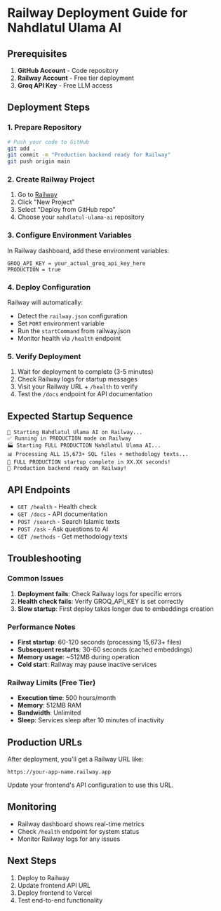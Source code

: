 # Railway Deployment Guide for Nahdlatul Ulama AI

## Prerequisites
1. **GitHub Account** - Code repository
2. **Railway Account** - Free tier deployment
3. **Groq API Key** - Free LLM access

## Deployment Steps

### 1. Prepare Repository
```bash
# Push your code to GitHub
git add .
git commit -m "Production backend ready for Railway"
git push origin main
```

### 2. Create Railway Project
1. Go to [Railway](https://railway.app)
2. Click "New Project"
3. Select "Deploy from GitHub repo"
4. Choose your `nahdlatul-ulama-ai` repository

### 3. Configure Environment Variables
In Railway dashboard, add these environment variables:
```
GROQ_API_KEY = your_actual_groq_api_key_here
PRODUCTION = true
```

### 4. Deploy Configuration
Railway will automatically:
- Detect the `railway.json` configuration
- Set `PORT` environment variable
- Run the `startCommand` from railway.json
- Monitor health via `/health` endpoint

### 5. Verify Deployment
1. Wait for deployment to complete (3-5 minutes)
2. Check Railway logs for startup messages
3. Visit your Railway URL + `/health` to verify
4. Test the `/docs` endpoint for API documentation

## Expected Startup Sequence
```
🚀 Starting Nahdlatul Ulama AI on Railway...
✅ Running in PRODUCTION mode on Railway
🏭 Starting FULL PRODUCTION Nahdlatul Ulama AI...
📊 Processing ALL 15,673+ SQL files + methodology texts...
🎉 FULL PRODUCTION startup complete in XX.XX seconds!
🚀 Production backend ready on Railway!
```

## API Endpoints
- `GET /health` - Health check
- `GET /docs` - API documentation
- `POST /search` - Search Islamic texts
- `POST /ask` - Ask questions to AI
- `GET /methods` - Get methodology texts

## Troubleshooting

### Common Issues
1. **Deployment fails**: Check Railway logs for specific errors
2. **Health check fails**: Verify GROQ_API_KEY is set correctly
3. **Slow startup**: First deploy takes longer due to embeddings creation

### Performance Notes
- **First startup**: 60-120 seconds (processing 15,673+ files)
- **Subsequent restarts**: 30-60 seconds (cached embeddings)
- **Memory usage**: ~512MB during operation
- **Cold start**: Railway may pause inactive services

### Railway Limits (Free Tier)
- **Execution time**: 500 hours/month
- **Memory**: 512MB RAM
- **Bandwidth**: Unlimited
- **Sleep**: Services sleep after 10 minutes of inactivity

## Production URLs
After deployment, you'll get a Railway URL like:
```
https://your-app-name.railway.app
```

Update your frontend's API configuration to use this URL.

## Monitoring
- Railway dashboard shows real-time metrics
- Check `/health` endpoint for system status
- Monitor Railway logs for any issues

## Next Steps
1. Deploy to Railway
2. Update frontend API URL
3. Deploy frontend to Vercel
4. Test end-to-end functionality
